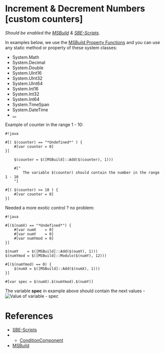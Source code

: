 # Increment & Decrement Numbers [custom counters]

*Should be enabled the [MSBuild](../Scripts_&_Commands/MSBuild) & [SBE-Scripts](../Scripts_&_Commands/SBE-Scripts).*

In examples below, we use the [MSBuild Property Functions](https://msdn.microsoft.com/en-us/library/vstudio/dd633440%28v=vs.120%29.aspx#BKMK_PropertyFunctions) and you can use any static method or property of these system classes:

* System.Math
* System.Decimal
* System.Double
* System.UInt16
* System.UInt32
* System.UInt64
* System.Int16
* System.Int32
* System.Int64
* System.TimeSpan
* System.DateTime
* [...](https://msdn.microsoft.com/en-us/library/vstudio/dd633440%28v=vs.120%29.aspx#BKMK_Static)

Example of counter in the range 1 - 10:

```
#!java

#[( $(counter) == "*Undefined*" ) {
    #[var counter = 0]
}]

    $(counter = $([MSBuild]::Add($(counter), 1)))

    #["
        The variable $(counter) should contain the number in the range 1 - 10
    "]

#[( $(counter) >= 10 ) {
    #[var counter = 0]
}]
```

Needed a more exotic control ? no problem:
```
#!java

#[($(numX) == "*Undefined*") {
    #[var numX    = 0]
    #[var numY    = 0]
    #[var numYmod = 0]
}]

$(numY    = $([MSBuild]::Add($(numY), 1)))
$(numYmod = $([MSBuild]::Modulo($(numY), 12)))

#[($(numYmod) == 0) {
    $(numX = $([MSBuild]::Add($(numX), 1)))
}]

#[var spec = $(numX).$(numYmod).$(numY)]
```

The variable **spec** in example above should contain the next values - ![Value of variable - spec](https://bytebucket.org/3F/vssolutionbuildevent/wiki/Resources/examples/ver_spec.gif)


# References #

* [SBE-Scripts](../Scripts_&_Commands/SBE-Scripts)
* * [ConditionComponent](../Scripts_&_Commands/SBE-Scripts/Components/ConditionComponent)
* [MSBuild](../Scripts_&_Commands/MSBuild)


